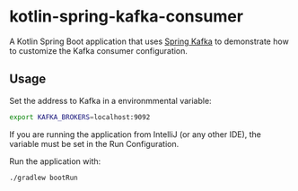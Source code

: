 # kotlin-spring-kafka-consumer

A Kotlin Spring Boot application that uses [Spring Kafka](https://spring.io/projects/spring-kafka) to demonstrate how to customize the Kafka consumer configuration.

## Usage

Set the address to Kafka in a environmmental variable:

```sh
export KAFKA_BROKERS=localhost:9092 
```

If you are running the application from IntelliJ (or any other IDE), the variable must be set in the Run Configuration.

Run the application with:

```sh
./gradlew bootRun  
```
